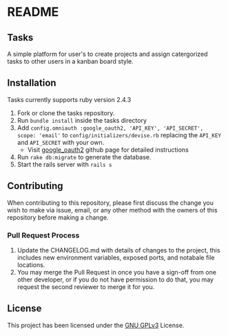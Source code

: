 # README
## Tasks
A simple platform for user's to create projects and assign catergorized tasks to other users in a kanban board style.

## Installation
Tasks currently supports ruby version 2.4.3
1. Fork or clone the tasks repository.
2. Run `bundle install` inside the tasks directory
3. Add `config.omniauth :google_oauth2, 'API_KEY', 'API_SECRET', scope: 'email'` to `config/initializers/devise.rb` replacing the `API_KEY` and `API_SECRET` with your own.
    * Visit [google_oauth2](https://github.com/zquestz/omniauth-google-oauth2) github page for detailed instructions
4. Run `rake db:migrate` to generate the database.
5. Start the rails server with `rails s`

## Contributing

When contributing to this repository, please first discuss the change you wish to make via issue,
email, or any other method with the owners of this repository before making a change.

### Pull Request Process

1. Update the CHANGELOG.md with details of changes to the project, this includes new environment
   variables, exposed ports, and  notabale file locations.
2. You may merge the Pull Request in once you have a sign-off from one other developer, or if you
   do not have permission to do that, you may request the second reviewer to merge it for you.

## License
This project has been licensed under the [GNU GPLv3](https://github.com/TestUser1234561/Tasks/blob/master/LICENSE) License.
